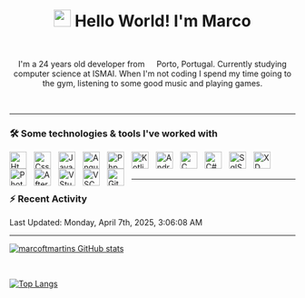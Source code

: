 
<h1 align="center"><img src="https://raw.githubusercontent.com/iampavangandhi/iampavangandhi/master/gifs/Hi.gif" width="30px"> Hello World! I'm Marco</h1>
</br>
<p align="center">I'm a 24 years old developer from <img src="https://cdn-icons-png.flaticon.com/512/3909/3909361.png" width="13"/> Porto, Portugal.  Currently studying computer science at ISMAI. When I'm not coding I spend my time going to the gym, listening to some good music and playing games. </p>


<!-- <div align="center">
  <img src="https://gpvc.arturio.dev/marcoftmartins" align="center">
  <a href="https://github.com/marcoftmartins?tab=followers">
         <img alt="followers" title="Follow me on Github" src="https://custom-icon-badges.demolab.com/github/followers/marcoftmartins?color=236ad3&labelColor=1155ba&style=for-the-badge&logo=person-add&label=Follow&logoColor=white"/></a>
      <a href="https://github.com/marcoftmartins?tab=repositories&sort=stargazers">
         <img alt="total stars" title="Total stars on GitHub" src="https://custom-icon-badges.demolab.com/github/stars/marcoftmartins?color=55960c&style=for-the-badge&labelColor=488207&logo=star"/></a>
</div> 

<h3> 👨🏻‍💻 About Me </h3>


- 🤔 &nbsp; Exploring new technologies and developing software solutions.
- 🎓 &nbsp; Studying Computer Science at University IPMAIA.
- 🌱 &nbsp; Learning more about Web Development, Databases and Mobile Apps.
- ✍️ &nbsp; Love Graphic Design and Listening to music as hobbies/side hustles.
<hr>
!-->
</br>

---

### 🛠 Some technologies & tools I've worked with

<img align="left" alt="Html" width="30px" style="padding-right:10px;" src="https://cdn.jsdelivr.net/gh/devicons/devicon/icons/html5/html5-original.svg"/>
<img align="left" alt="Css" width="30px" style="padding-right:10px;" src="https://cdn.jsdelivr.net/gh/devicons/devicon/icons/css3/css3-original.svg"/>
<img align="left" alt="JavaScript" width="30px" style="padding-right:10px;" src="https://cdn.jsdelivr.net/gh/devicons/devicon/icons/javascript/javascript-original.svg"/>
<img align="left" alt="Angular" width="30px" style="padding-right:10px;" src="https://cdn.jsdelivr.net/gh/devicons/devicon/icons/angularjs/angularjs-original.svg"/>
<img align="left" alt="Php" width="30px" style="padding-right:10px;" src="https://cdn.jsdelivr.net/gh/devicons/devicon/icons/php/php-original.svg"/>
<img align="left" alt="Kotlin" width="30px" style="padding-right:10px;" src="https://cdn.jsdelivr.net/gh/devicons/devicon/icons/kotlin/kotlin-original.svg"/>
<img align="left" alt="Android" width="30px" style="padding-right:10px;" src="https://cdn.jsdelivr.net/gh/devicons/devicon/icons/android/android-original.svg"/>
<img align="left" alt="C" width="30px" style="padding-right:10px;" src="https://cdn.jsdelivr.net/gh/devicons/devicon/icons/c/c-original.svg"/>
<img align="left" alt="C#" width="30px" style="padding-right:10px;" src="https://cdn.jsdelivr.net/gh/devicons/devicon/icons/csharp/csharp-original.svg"/>
<img align="left" alt="SqlServer" width="30px" style="padding-right:10px;" src="https://cdn.jsdelivr.net/gh/devicons/devicon/icons/microsoftsqlserver/microsoftsqlserver-plain.svg"/>
<img align="left" alt="XD" width="30px" style="padding-right:10px;" src="https://cdn.jsdelivr.net/gh/devicons/devicon/icons/xd/xd-plain.svg"/>
<img align="left" alt="Photoshop" width="30px" style="padding-right:10px;" src="https://cdn.jsdelivr.net/gh/devicons/devicon/icons/photoshop/photoshop-plain.svg"/>
<img align="left" alt="AfterEffects" width="30px" style="padding-right:10px;" src="https://cdn.jsdelivr.net/gh/devicons/devicon/icons/aftereffects/aftereffects-original.svg"/>
<img align="left" alt="VStudio" width="30px" style="padding-right:10px;" src="https://cdn.jsdelivr.net/gh/devicons/devicon/icons/visualstudio/visualstudio-plain.svg"/>
<img align="left" alt="VSCode" width="30px" style="padding-right:10px;" src="https://cdn.jsdelivr.net/gh/devicons/devicon/icons/vscode/vscode-original.svg"/>
<img align="left" alt="Github" width="30px" style="padding-right:10px;" src="https://cdn.jsdelivr.net/gh/devicons/devicon/icons/github/github-original.svg"/>
</br>

</br>

---

### :zap: Recent Activity

<!--RECENT_ACTIVITY:start-->
<!--RECENT_ACTIVITY:end-->

<!--RECENT_ACTIVITY:last_update-->
Last Updated: Monday, April 7th, 2025, 3:06:08 AM
<!--RECENT_ACTIVITY:last_update_end-->

---

[![marcoftmartins GitHub stats](https://github-readme-stats.vercel.app/api?username=marcoftmartins&theme=transparent&show_icons=true)](https://github.com/marcoftmartins/github-readme-stats&theme=react&show_icons)

</br>

[![Top Langs](https://github-readme-stats.vercel.app/api/top-langs/?username=marcoftmartins&theme=transparent&show_icons=true)](https://github.com/marcoftmartins/github-readme-stats&theme=transparent&show_icons=true)

